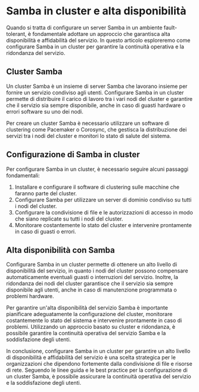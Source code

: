 # Samba in cluster e alta disponibilità

Quando si tratta di configurare un server Samba in un ambiente fault-tolerant, è fondamentale adottare un approccio che garantisca alta disponibilità e affidabilità del servizio. In questo articolo esploreremo come configurare Samba in un cluster per garantire la continuità operativa e la ridondanza del servizio.

## Cluster Samba

Un cluster Samba è un insieme di server Samba che lavorano insieme per fornire un servizio condiviso agli utenti. Configurare Samba in un cluster permette di distribuire il carico di lavoro tra i vari nodi del cluster e garantire che il servizio sia sempre disponibile, anche in caso di guasti hardware o errori software su uno dei nodi.

Per creare un cluster Samba è necessario utilizzare un software di clustering come Pacemaker o Corosync, che gestisca la distribuzione dei servizi tra i nodi del cluster e monitori lo stato di salute del sistema.

## Configurazione di Samba in cluster

Per configurare Samba in un cluster, è necessario seguire alcuni passaggi fondamentali:

1. Installare e configurare il software di clustering sulle macchine che faranno parte del cluster.
2. Configurare Samba per utilizzare un server di dominio condiviso su tutti i nodi del cluster.
3. Configurare la condivisione di file e le autorizzazioni di accesso in modo che siano replicate su tutti i nodi del cluster.
4. Monitorare costantemente lo stato del cluster e intervenire prontamente in caso di guasti o errori.

## Alta disponibilità con Samba

Configurare Samba in un cluster permette di ottenere un alto livello di disponibilità del servizio, in quanto i nodi del cluster possono compensare automaticamente eventuali guasti o interruzioni del servizio. Inoltre, la ridondanza dei nodi del cluster garantisce che il servizio sia sempre disponibile agli utenti, anche in caso di manutenzione programmata o problemi hardware.

Per garantire un'alta disponibilità del servizio Samba è importante pianificare adeguatamente la configurazione del cluster, monitorare costantemente lo stato del sistema e intervenire prontamente in caso di problemi. Utilizzando un approccio basato su cluster e ridondanza, è possibile garantire la continuità operativa del servizio Samba e la soddisfazione degli utenti.

In conclusione, configurare Samba in un cluster per garantire un alto livello di disponibilità e affidabilità del servizio è una scelta strategica per le organizzazioni che dipendono fortemente dalla condivisione di file e risorse di rete. Seguendo le linee guida e le best practice per la configurazione di un cluster Samba, è possibile assicurare la continuità operativa del servizio e la soddisfazione degli utenti.